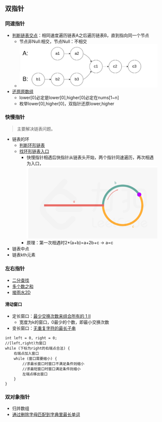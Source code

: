 ## 双指针 ##
### 同速指针 ###
- [判断链表交点](../src/twoPointer/IntersectionofTwoLinkedLists.java)：相同速度遍历链表A之后遍历链表B，直到指向同一个节点
  - 节点非Null:相交，节点Null：不相交
  - ![211212.intersect.png](211212.intersect.png)
- [还原原数组](../src/weekly/RecovertheOriginalArray.java)
  - lower[0]必定是lower[0],higher[0]必定在nums[1~n]
  - 枚举lower[0],higher[0]，双指针还原lower,higher


### 快慢指针 ###
> 主要解决链表问题。
- 链表的环
  - [判断环形链表](../src/twoPointer/LinkedListCycle.java)
  - [找环形链表入口](../src/twoPointer/LinkedListCycleII.java)
    - 快慢指针相遇后快指针从链表头开始，两个指针同速遍历，再次相遇为入口，<br>![211219.circle.png](211219.circle.png)
    - 原理：第一次相遇时2*(a+b)=a+2b+c -> a=c
- 链表中点
- 链表kth元素

### 左右指针 ###
- [二分查找](./二分法.md)
- [多个数之和](../src/twoPointer/FourSum.java)
- [接雨水2D](../src/twoPointer/TrappingRainWater.java)

#### 滑动窗口 ####
- 定长窗口：[最少交换次数来组合所有的 1 II](../src/weekly/MinimumSwapstoGroupAll1sTogetherII.java)
  - 宽度为k的窗口，0最少的个数，即最小交换次数
- 变长窗口：[无重复字符的最长子串](../src/twoPointer/LongestSubstringWithoutRepeatingCharacters.java)
```
int left = 0, right = 0;
//[left,right)为窗口
while (下标为right的右端点合法) {
	右端点加入窗口
	while (窗口需要缩小) {
		//求最长窗口时窗口不满足条件则缩小
		//求最短窗口时窗口满足条件则缩小
		左端点移出窗口
	}
}
```

### 双对象指针 ###
- 归并数组
- [通过删除字母匹配到字典里最长单词](../src/twoPointer/LongestWordInDictionaryThroughDeleting.java)
